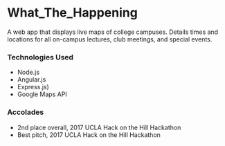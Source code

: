 # What_The_Happening
A web app that displays live maps of college campuses. Details times and locations for all on-campus lectures, club meetings, and special events.

### Technologies Used
* Node.js
* Angular.js
* Express.js)
* Google Maps API

### Accolades
* 2nd place overall, 2017 UCLA Hack on the Hill Hackathon
* Best pitch, 2017 UCLA Hack on the Hill Hackathon
